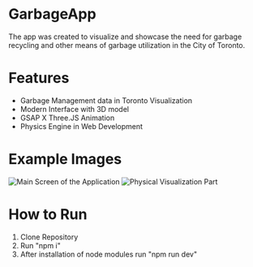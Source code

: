 # GarbageApp
The app was created to visualize and showcase the need for garbage recycling and other means of garbage utilization in the City of Toronto. 
# Features
- Garbage Management data in Toronto Visualization
- Modern Interface with 3D model
- GSAP X Three.JS Animation
- Physics Engine in Web Development
# Example Images
![Main Screen of the Application](https://github.com/ajemphilip/garbageApp/assets/56880827/2c4afe8f-4a11-4b02-af72-13d4b070916d)
![Physical Visualization Part](https://github.com/ajemphilip/garbageApp/assets/56880827/0bf8cea6-4924-4f46-afe3-c43a9cc008a6)
# How to Run
1. Clone Repository
2. Run "npm i"
3. After installation of node modules run "npm run dev"
